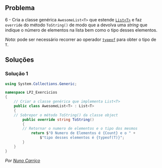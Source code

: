 ## Problema

6 - Cria a classe genérica `AwesomeList<T>` que estende
[`List<T>`](https://docs.microsoft.com/dotnet/api/system.collections.generic.list-1)
e faz `override` do método `ToString()` de modo que a devolva uma _string_ que
indique o número de elementos na lista bem como o tipo desses elementos.

_Nota:_ pode ser necessário recorrer ao operador
[`typeof`](https://docs.microsoft.com/dotnet/csharp/language-reference/keywords/typeof)
para obter o tipo de `T`.
## Soluções

### Solução 1

```cs
using System.Collections.Generic;

namespace LP2_Exercicios
{
    // Criar a classe genérica que implementa List<T>
    public class AwesomeList<T> : List<T>
    {
	// Sobrepor o método ToString() da classe object
        public override string ToString()
        {
	    // Retornar o numero de elementos e o tipo dos mesmos
            return $"O Numero de Elementos é {Count} e o " +
                $"tipo desses elementos é {typeof(T)}";
        }
    }
}
```
 *Por [Nuno Carriço](https://github.com/NunoCarrico98)*
